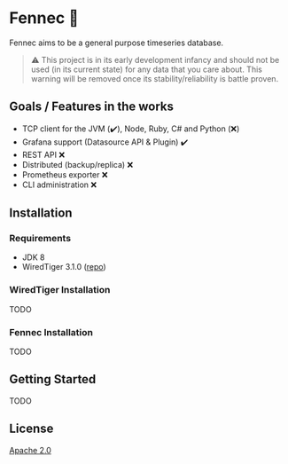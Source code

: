 # Fennec 🦊

Fennec aims to be a general purpose timeseries database.

> ⚠️ This project is in its early development infancy and should not be used (in its current state) for any data that you care about. This warning will be removed once its stability/reliability is battle proven.

## Goals / Features in the works
* TCP client for the JVM (✔️), Node, Ruby, C# and Python (❌)
* Grafana support (Datasource API & Plugin) ✔️
* REST API ❌
* Distributed (backup/replica) ❌
* Prometheus exporter ❌
* CLI administration ❌

## Installation 

### Requirements
* JDK 8
* WiredTiger 3.1.0 ([repo](https://github.com/wiredtiger/wiredtiger))

### WiredTiger Installation 
TODO

### Fennec Installation
TODO

## Getting Started
TODO

## License
[Apache 2.0](https://github.com/fennecdb/fennec/blob/master/LICENSE)